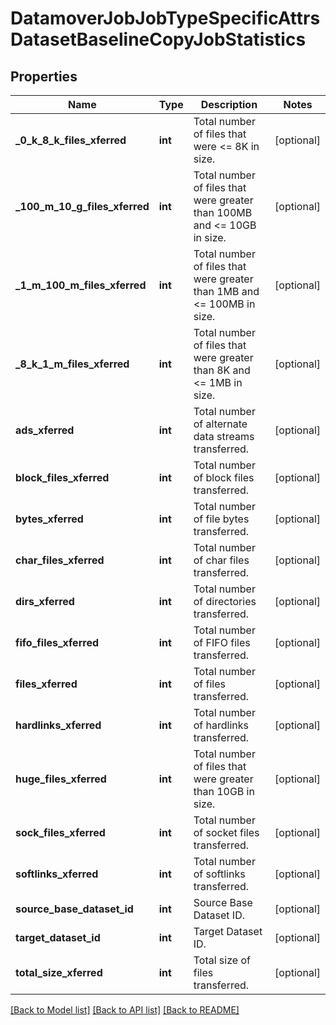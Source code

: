 # DatamoverJobJobTypeSpecificAttrsDatasetBaselineCopyJobStatistics

## Properties
Name | Type | Description | Notes
------------ | ------------- | ------------- | -------------
**_0_k_8_k_files_xferred** | **int** | Total number of files that were &lt;&#x3D; 8K in size. | [optional] 
**_100_m_10_g_files_xferred** | **int** | Total number of files that were greater than 100MB and  &lt;&#x3D; 10GB in size. | [optional] 
**_1_m_100_m_files_xferred** | **int** | Total number of files that were greater than 1MB and &lt;&#x3D; 100MB in size. | [optional] 
**_8_k_1_m_files_xferred** | **int** | Total number of files that were greater than 8K and &lt;&#x3D; 1MB in size. | [optional] 
**ads_xferred** | **int** | Total number of alternate data streams transferred. | [optional] 
**block_files_xferred** | **int** | Total number of block files transferred. | [optional] 
**bytes_xferred** | **int** | Total number of file bytes transferred. | [optional] 
**char_files_xferred** | **int** | Total number of char files transferred. | [optional] 
**dirs_xferred** | **int** | Total number of directories transferred. | [optional] 
**fifo_files_xferred** | **int** | Total number of FIFO files transferred. | [optional] 
**files_xferred** | **int** | Total number of files transferred. | [optional] 
**hardlinks_xferred** | **int** | Total number of hardlinks transferred. | [optional] 
**huge_files_xferred** | **int** | Total number of files that were greater than 10GB in size. | [optional] 
**sock_files_xferred** | **int** | Total number of socket files transferred. | [optional] 
**softlinks_xferred** | **int** | Total number of softlinks transferred. | [optional] 
**source_base_dataset_id** | **int** | Source Base Dataset ID. | [optional] 
**target_dataset_id** | **int** | Target Dataset ID. | [optional] 
**total_size_xferred** | **int** | Total size of files transferred. | [optional] 

[[Back to Model list]](../README.md#documentation-for-models) [[Back to API list]](../README.md#documentation-for-api-endpoints) [[Back to README]](../README.md)


